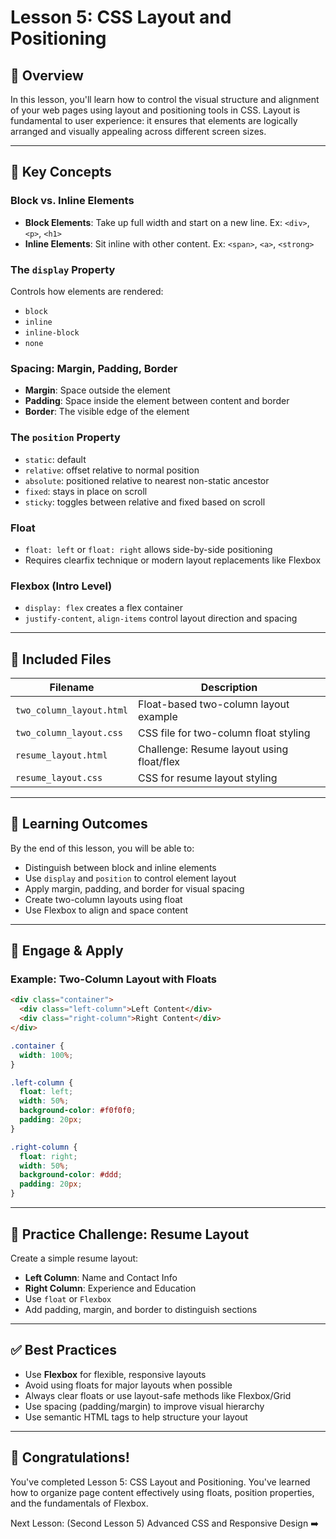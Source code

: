 # Lesson 5: CSS Layout and Positioning

## 📄 Overview
In this lesson, you'll learn how to control the visual structure and alignment of your web pages using layout and positioning tools in CSS. Layout is fundamental to user experience: it ensures that elements are logically arranged and visually appealing across different screen sizes.

---

## 🧪 Key Concepts

### Block vs. Inline Elements
- **Block Elements**: Take up full width and start on a new line. Ex: `<div>`, `<p>`, `<h1>`
- **Inline Elements**: Sit inline with other content. Ex: `<span>`, `<a>`, `<strong>`

### The `display` Property
Controls how elements are rendered:
- `block`
- `inline`
- `inline-block`
- `none`

### Spacing: Margin, Padding, Border
- **Margin**: Space outside the element
- **Padding**: Space inside the element between content and border
- **Border**: The visible edge of the element

### The `position` Property
- `static`: default
- `relative`: offset relative to normal position
- `absolute`: positioned relative to nearest non-static ancestor
- `fixed`: stays in place on scroll
- `sticky`: toggles between relative and fixed based on scroll

### Float
- `float: left` or `float: right` allows side-by-side positioning
- Requires clearfix technique or modern layout replacements like Flexbox

### Flexbox (Intro Level)
- `display: flex` creates a flex container
- `justify-content`, `align-items` control layout direction and spacing

---

## 📁 Included Files
| Filename                | Description                                 |
|-------------------------|---------------------------------------------|
| `two_column_layout.html` | Float-based two-column layout example       |
| `two_column_layout.css`  | CSS file for two-column float styling       |
| `resume_layout.html`     | Challenge: Resume layout using float/flex   |
| `resume_layout.css`      | CSS for resume layout styling               |

---

## 🎯 Learning Outcomes
By the end of this lesson, you will be able to:
- Distinguish between block and inline elements
- Use `display` and `position` to control element layout
- Apply margin, padding, and border for visual spacing
- Create two-column layouts using float
- Use Flexbox to align and space content

---

## 🔧 Engage & Apply

### Example: Two-Column Layout with Floats
```html
<div class="container">
  <div class="left-column">Left Content</div>
  <div class="right-column">Right Content</div>
</div>
```
```css
.container {
  width: 100%;
}

.left-column {
  float: left;
  width: 50%;
  background-color: #f0f0f0;
  padding: 20px;
}

.right-column {
  float: right;
  width: 50%;
  background-color: #ddd;
  padding: 20px;
}
```

---

## 🔮 Practice Challenge: Resume Layout
Create a simple resume layout:
- **Left Column**: Name and Contact Info
- **Right Column**: Experience and Education
- Use `float` or `Flexbox`
- Add padding, margin, and border to distinguish sections

---

## ✅ Best Practices
- Use **Flexbox** for flexible, responsive layouts
- Avoid using floats for major layouts when possible
- Always clear floats or use layout-safe methods like Flexbox/Grid
- Use spacing (padding/margin) to improve visual hierarchy
- Use semantic HTML tags to help structure your layout

---

## 🎉 Congratulations!
You've completed Lesson 5: CSS Layout and Positioning. You've learned how to organize page content effectively using floats, position properties, and the fundamentals of Flexbox.

Next Lesson: (Second Lesson 5) Advanced CSS and Responsive Design ➡️